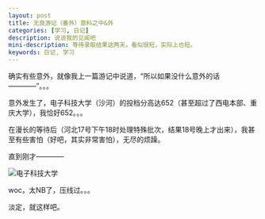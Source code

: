 ```yaml
---
layout: post
title: 无良游记（番外）意料之中&外
categories: [学习, 日记]
description: 说说我的见闻吧
mini-description: 等待录取结果这两天，看似很短，实际上也短。
keywords: 日记, 学习
---
```


确实有些意外，就像我上一篇游记中说道，“所以如果没什么意外的话————”。。。

意外发生了，电子科技大学（沙河）的投档分高达652（甚至超过了西电本部、重庆大学），我恰好652。。。

在漫长的等待后（河北17号下午18时处理特殊批次，结果18号晚上才出来），我甚至有些害怕（好吧，其实非常害怕），无尽的烦躁。

直到刚才————

<img src="http://soyjuice.usa3v.net/xibao.png" alt="电子科技大学" />

woc，太NB了，压线过。。。

淡定，就这样吧。
